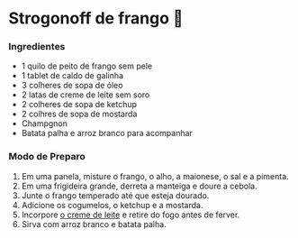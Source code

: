 # Strogonoff de frango :chicken:

### **Ingredientes**



* 1 quilo de peito de frango sem pele
* 1 tablet de caldo de galinha
* 3 colheres de sopa de óleo
* 2 latas de creme de leite sem soro
* 2 colheres de sopa de ketchup
* 2 colhres de sopa de mostarda
* Champgnon
* Batata palha e arroz branco para acompanhar



### **Modo de Preparo**

1. Em uma panela, misture o frango, o alho, a maionese, o sal e a pimenta.
2. Em uma frigideira grande, derreta a manteiga e doure a cebola.
3. Junte o frango temperado até que esteja dourado.
4. Adicione os cogumelos, o ketchup e a mostarda.
5. Incorpore [o creme de leite](https://blog.tudogostoso.com.br/dicas-de-cozinha/creme-de-leite-fresco-caseiro-de-caixinha-e-mais/) e retire do fogo antes de ferver.
6. Sirva com arroz branco e batata palha.